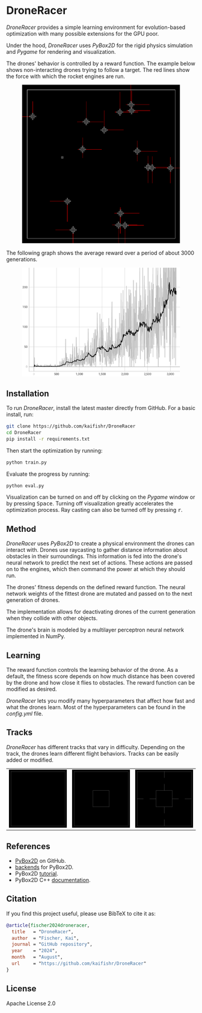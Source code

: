 # DroneRacer

*DroneRacer* provides a simple learning environment for evolution-based optimization with many possible extensions for the GPU poor.

Under the hood, *DroneRacer* uses *PyBox2D* for the rigid physics simulation and *Pygame* for rendering and visualization. 

The drones' behavior is controlled by a reward function. The example below shows non-interacting drones trying to follow a target. The red lines show the force with which the rocket engines are run.

<p align="center">
    <img src="docs/drones.gif" width="420" height="420"/>
</p>

The following graph shows the average reward over a period of about 3000 generations.

<p align="center">
    <img src="docs/mean_reward.png" width="420" height=""/>
</p>

## Installation

To run *DroneRacer*, install the latest master directly from GitHub. For a basic install, run:

```bash
git clone https://github.com/kaifishr/DroneRacer
cd DroneRacer 
pip install -r requirements.txt
```

Then start the optimization by running:

```bash
python train.py
```

Evaluate the progress by running:

```bash
python eval.py
```

Visualization can be turned on and off by clicking on the *Pygame* window or by pressing <kbd>Space</kbd>. Turning off visualization greatly accelerates the optimization process. Ray casting can also be turned off by pressing <kbd>r</kbd>.

## Method

*DroneRacer* uses *PyBox2D* to create a physical environment the drones can interact with. Drones use raycasting to gather distance information about obstacles in their surroundings. This information is fed into the drone's neural network to predict the next set of actions. These actions are passed on to the engines, which then command the power at which they should run.

The drones' fitness depends on the defined reward function. The neural network weights of the fittest drone are mutated and passed on to the next generation of drones.

The implementation allows for deactivating drones of the current generation when they collide with other objects.

The drone's brain is modeled by a multilayer perceptron neural network implemented in NumPy.

## Learning

The reward function controls the learning behavior of the drone. As a default, the fitness score depends on how much distance has been covered by the drone and how close it flies to obstacles. The reward function can be modified as desired.

*DroneRacer* lets you modify many hyperparameters that affect how fast and what the drones learn. Most of the hyperparameters can be found in the *config.yml* file.

## Tracks

*DroneRacer* has different tracks that vary in difficulty. Depending on the track, the drones learn different flight behaviors. Tracks can be easily added or modified.

||||
|:--:|:--:|:--:|
|![](docs/map_empty.png)|![](docs/map_block.png)|![](docs/map_locks.png)|

## References

- [PyBox2D](https://github.com/pybox2d/pybox2d) on GitHub.
- [backends](https://github.com/pybox2d/pybox2d/tree/master/library/Box2D/examples/backends) for PyBox2D.
- PyBox2D [tutorial](https://github.com/pybox2d/cython-box2d/blob/master/docs/source/getting_started.md).
- PyBox2D C++ [documentation](https://box2d.org/documentation/).

## Citation

If you find this project useful, please use BibTeX to cite it as:

```bibtex
@article{fischer2024droneracer,
  title   = "DroneRacer",
  author  = "Fischer, Kai",
  journal = "GitHub repository",
  year    = "2024",
  month   = "August",
  url     = "https://github.com/kaifishr/DroneRacer"
}
```

## License

Apache License 2.0
